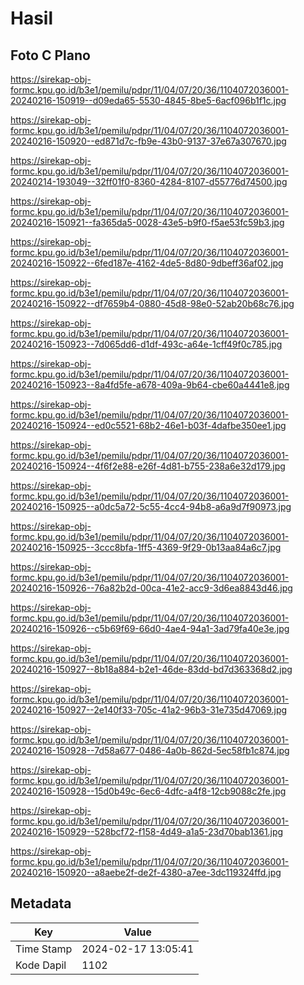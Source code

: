 # Hasil

## Foto C Plano

https://sirekap-obj-formc.kpu.go.id/b3e1/pemilu/pdpr/11/04/07/20/36/1104072036001-20240216-150919--d09eda65-5530-4845-8be5-6acf096b1f1c.jpg

https://sirekap-obj-formc.kpu.go.id/b3e1/pemilu/pdpr/11/04/07/20/36/1104072036001-20240216-150920--ed871d7c-fb9e-43b0-9137-37e67a307670.jpg

https://sirekap-obj-formc.kpu.go.id/b3e1/pemilu/pdpr/11/04/07/20/36/1104072036001-20240214-193049--32ff01f0-8360-4284-8107-d55776d74500.jpg

https://sirekap-obj-formc.kpu.go.id/b3e1/pemilu/pdpr/11/04/07/20/36/1104072036001-20240216-150921--fa365da5-0028-43e5-b9f0-f5ae53fc59b3.jpg

https://sirekap-obj-formc.kpu.go.id/b3e1/pemilu/pdpr/11/04/07/20/36/1104072036001-20240216-150922--6fed187e-4162-4de5-8d80-9dbeff36af02.jpg

https://sirekap-obj-formc.kpu.go.id/b3e1/pemilu/pdpr/11/04/07/20/36/1104072036001-20240216-150922--df7659b4-0880-45d8-98e0-52ab20b68c76.jpg

https://sirekap-obj-formc.kpu.go.id/b3e1/pemilu/pdpr/11/04/07/20/36/1104072036001-20240216-150923--7d065dd6-d1df-493c-a64e-1cff49f0c785.jpg

https://sirekap-obj-formc.kpu.go.id/b3e1/pemilu/pdpr/11/04/07/20/36/1104072036001-20240216-150923--8a4fd5fe-a678-409a-9b64-cbe60a4441e8.jpg

https://sirekap-obj-formc.kpu.go.id/b3e1/pemilu/pdpr/11/04/07/20/36/1104072036001-20240216-150924--ed0c5521-68b2-46e1-b03f-4dafbe350ee1.jpg

https://sirekap-obj-formc.kpu.go.id/b3e1/pemilu/pdpr/11/04/07/20/36/1104072036001-20240216-150924--4f6f2e88-e26f-4d81-b755-238a6e32d179.jpg

https://sirekap-obj-formc.kpu.go.id/b3e1/pemilu/pdpr/11/04/07/20/36/1104072036001-20240216-150925--a0dc5a72-5c55-4cc4-94b8-a6a9d7f90973.jpg

https://sirekap-obj-formc.kpu.go.id/b3e1/pemilu/pdpr/11/04/07/20/36/1104072036001-20240216-150925--3ccc8bfa-1ff5-4369-9f29-0b13aa84a6c7.jpg

https://sirekap-obj-formc.kpu.go.id/b3e1/pemilu/pdpr/11/04/07/20/36/1104072036001-20240216-150926--76a82b2d-00ca-41e2-acc9-3d6ea8843d46.jpg

https://sirekap-obj-formc.kpu.go.id/b3e1/pemilu/pdpr/11/04/07/20/36/1104072036001-20240216-150926--c5b69f69-66d0-4ae4-94a1-3ad79fa40e3e.jpg

https://sirekap-obj-formc.kpu.go.id/b3e1/pemilu/pdpr/11/04/07/20/36/1104072036001-20240216-150927--8b18a884-b2e1-46de-83dd-bd7d363368d2.jpg

https://sirekap-obj-formc.kpu.go.id/b3e1/pemilu/pdpr/11/04/07/20/36/1104072036001-20240216-150927--2e140f33-705c-41a2-96b3-31e735d47069.jpg

https://sirekap-obj-formc.kpu.go.id/b3e1/pemilu/pdpr/11/04/07/20/36/1104072036001-20240216-150928--7d58a677-0486-4a0b-862d-5ec58fb1c874.jpg

https://sirekap-obj-formc.kpu.go.id/b3e1/pemilu/pdpr/11/04/07/20/36/1104072036001-20240216-150928--15d0b49c-6ec6-4dfc-a4f8-12cb9088c2fe.jpg

https://sirekap-obj-formc.kpu.go.id/b3e1/pemilu/pdpr/11/04/07/20/36/1104072036001-20240216-150929--528bcf72-f158-4d49-a1a5-23d70bab1361.jpg

https://sirekap-obj-formc.kpu.go.id/b3e1/pemilu/pdpr/11/04/07/20/36/1104072036001-20240216-150920--a8aebe2f-de2f-4380-a7ee-3dc119324ffd.jpg


## Metadata

| Key        | Value               |
| ---------- | ------------------- |
| Time Stamp | 2024-02-17 13:05:41 |
| Kode Dapil | 1102                |



